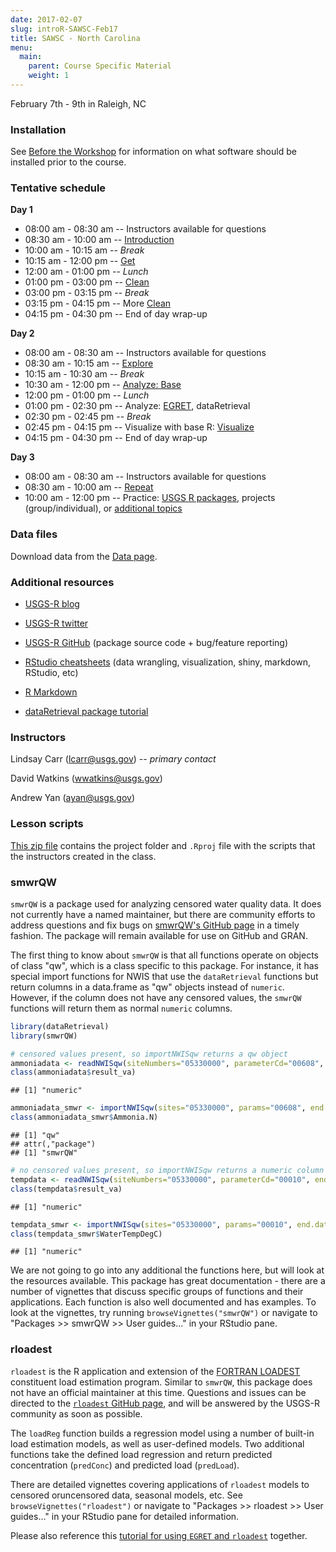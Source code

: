 ```yaml
---
date: 2017-02-07
slug: introR-SAWSC-Feb17
title: SAWSC - North Carolina
menu:
  main:
    parent: Course Specific Material
    weight: 1
---
```

February 7th - 9th in Raleigh, NC

### Installation

See [Before the Workshop](/intro-curriculum/Before) for information on what software should be installed prior to the course.

### Tentative schedule

**Day 1**

-   08:00 am - 08:30 am -- Instructors available for questions
-   08:30 am - 10:00 am -- [Introduction](/intro-curriculum/Introduction)
-   10:00 am - 10:15 am -- *Break*
-   10:15 am - 12:00 pm -- [Get](/intro-curriculum/Get)
-   12:00 am - 01:00 pm -- *Lunch*
-   01:00 pm - 03:00 pm -- [Clean](/intro-curriculum/Clean)
-   03:00 pm - 03:15 pm -- *Break*
-   03:15 pm - 04:15 pm -- More [Clean](/intro-curriculum/Clean)
-   04:15 pm - 04:30 pm -- End of day wrap-up

**Day 2**

-   08:00 am - 08:30 am -- Instructors available for questions
-   08:30 am - 10:15 am -- [Explore](/intro-curriculum/Explore)
-   10:15 am - 10:30 am -- *Break*
-   10:30 am - 12:00 pm -- [Analyze: Base](/intro-curriculum/Analyze)
-   12:00 pm - 01:00 pm -- *Lunch*
-   01:00 pm - 02:30 pm -- Analyze: [EGRET](https://cran.r-project.org/web/packages/EGRET/EGRET.pdf), dataRetrieval
-   02:30 pm - 02:45 pm -- *Break*
-   02:45 pm - 04:15 pm -- Visualize with base R: [Visualize](/intro-curriculum/Visualize/)
-   04:15 pm - 04:30 pm -- End of day wrap-up

**Day 3**

-   08:00 am - 08:30 am -- Instructors available for questions
-   08:30 am - 10:00 am -- [Repeat](/intro-curriculum/Reproduce/)
-   10:00 am - 12:00 pm -- Practice: [USGS R packages](/intro-curriculum/USGS/), projects (group/individual), or [additional topics](/intro-curriculum/Additional/)

### Data files

Download data from the [Data page](/intro-curriculum/data/).

### Additional resources

-   [USGS-R blog](https://owi.usgs.gov/blog/tags/r)
-   [USGS-R twitter](https://twitter.com/USGS_R)
-   [USGS-R GitHub](https://github.com/USGS-R) (package source code + bug/feature reporting)
-   [RStudio cheatsheets](https://www.rstudio.com/resources/cheatsheets/) (data wrangling, visualization, shiny, markdown, RStudio, etc)
-   [R Markdown](http://rmarkdown.rstudio.com/lesson-1.html)

-   [dataRetrieval package tutorial](https://owi.usgs.gov/R/dataRetrieval.html#1)

### Instructors

Lindsay Carr (<lcarr@usgs.gov>) -- *primary contact*

David Watkins (<wwatkins@usgs.gov>)

Andrew Yan (<ayan@usgs.gov>)

### Lesson scripts

[This zip file](https://drive.google.com/file/d/0B54YFPSk4XN8WVQwZm1rVV9JMXM) contains the project folder and `.Rproj` file with the scripts that the instructors created in the class.

### smwrQW

`smwrQW` is a package used for analyzing censored water quality data. It does not currently have a named maintainer, but there are community efforts to address questions and fix bugs on [smwrQW's GitHub page](https://github.com/USGS-R/smwrQW/issues) in a timely fashion. The package will remain available for use on GitHub and GRAN.

The first thing to know about `smwrQW` is that all functions operate on objects of class "qw", which is a class specific to this package. For instance, it has special import functions for NWIS that use the `dataRetrieval` functions but return columns in a data.frame as "qw" objects instead of `numeric`. However, if the column does not have any censored values, the `smwrQW` functions will return them as normal `numeric` columns.

``` r
library(dataRetrieval)
library(smwrQW)

# censored values present, so importNWISqw returns a qw object
ammoniadata <- readNWISqw(siteNumbers="05330000", parameterCd="00608", endDate="2017-01-01")
class(ammoniadata$result_va)
```

    ## [1] "numeric"

``` r
ammoniadata_smwr <- importNWISqw(sites="05330000", params="00608", end.date="2017-01-01")
class(ammoniadata_smwr$Ammonia.N)
```

    ## [1] "qw"
    ## attr(,"package")
    ## [1] "smwrQW"

``` r
# no censored values present, so importNWISqw returns a numeric column
tempdata <- readNWISqw(siteNumbers="05330000", parameterCd="00010", endDate="2017-01-01")
class(tempdata$result_va)
```

    ## [1] "numeric"

``` r
tempdata_smwr <- importNWISqw(sites="05330000", params="00010", end.date="2017-01-01")
class(tempdata_smwr$WaterTempDegC)
```

    ## [1] "numeric"

We are not going to go into any additional the functions here, but will look at the resources available. This package has great documentation - there are a number of vignettes that discuss specific groups of functions and their applications. Each function is also well documented and has examples. To look at the vignettes, try running `browseVignettes("smwrQW")` or navigate to "Packages &gt;&gt; smwrQW &gt;&gt; User guides..." in your RStudio pane.

### rloadest

`rloadest` is the R application and extension of the [FORTRAN LOADEST](https://pubs.usgs.gov/tm/2005/tm4A5/pdf/508final.pdf) constituent load estimation program. Similar to `smwrQW`, this package does not have an official maintainer at this time. Questions and issues can be directed to the [`rloadest` GitHub page](https://github.com/USGS-R/rloadest), and will be answered by the USGS-R community as soon as possible.

The `loadReg` function builds a regression model using a number of built-in load estimation models, as well as user-defined models. Two additional functions take the defined load regression and return predicted concentration (`predConc`) and predicted load (`predLoad`).

There are detailed vignettes covering applications of `rloadest` models to censored oruncensored data, seasonal models, etc. See `browseVignettes("rloadest")` or navigate to "Packages &gt;&gt; rloadest &gt;&gt; User guides..." in your RStudio pane for detailed information.

Please also reference this [tutorial for using `EGRET` and `rloadest`](http://usgs-r.github.io/a-la-carte/EGRET.html#1) together.
